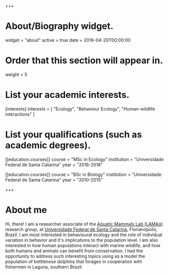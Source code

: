 +++
# About/Biography widget.
widget = "about"
active = true
date = 2016-04-20T00:00:00

# Order that this section will appear in.
weight = 5

# List your academic interests.
[interests]
  interests = [
    "Ecology",
    "Behaviour Ecology",
    "Human-wildlife interactions"
  ]

# List your qualifications (such as academic degrees).

[[education.courses]]
  course = "MSc in Ecology"
  institution = "Universidade Federal de Santa Catarina"
  year = "2016-2018"

[[education.courses]]
  course = "BSc in Biology"
  institution = "Universidade Federal de Santa Catarina"
  year = "2010-2015"
 
+++

# About me

Hi, there! I am a researcher associate of the [Aquatic Mammals Lab (LAMAq)](http://lamaq.ufsc.br) research group, at [Universidade Federal de Santa Catarina](https://ufsc.br/), Florianópolis, Brazil. I am most interested in behavioural ecology and the role of individual variation in behavior and it's implications to the population level. I am also interested in how human populations interact with marine wildlife, and how both humans and animals can benefit from conservation. I had the opportunity to address such interesting topics using as a model the population of bottlenose dolphins that forages in cooperation with fishermen in Laguna, southern Brazil. 
